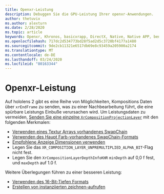 ```yaml
---
title: Openxr-Leistung
description: Debuggen Sie die GPU-Leistung Ihrer openxr-Anwendungen.
author: thetuvix
ms.author: alexturn
ms.date: 2/28/2020
ms.topic: article
keywords: Openxr, Khronos, basicxrapp, DirectX, Native, Native APP, benutzerdefiniertes Modul, Middleware, Leistung, Optimierung, GPU-Debugging, renderdoc, pix
ms.openlocfilehash: 717dc2d534773bd28f5ad2d5c3720bf4177a1480
ms.sourcegitcommit: 9de2cb11321e6517db69e8c93459a205900a2174
ms.translationtype: MT
ms.contentlocale: de-DE
ms.lasthandoff: 03/24/2020
ms.locfileid: "80163344"
---
```

# <a name="openxr-performance"></a>Openxr-Leistung

Auf hololens 2 gibt es eine Reihe von Möglichkeiten, Kompositions Daten über `xrEndFrame` zu senden, was zu einer Nachbearbeitung führt, die eine spürbare Leistungs Einbuße verursachen wird.
Um Leistungsdaten zu vermeiden, [Senden Sie eine einzelne `XrCompositionProjectionLayer`](openxr-best-practices.md#use-a-single-projection-layer) mit den folgenden Merkmalen:
* [Verwenden eines Textur Arrays vorhandenes SwapChain](openxr-best-practices.md#render-with-texture-array-and-vprt)
* [Verwenden des Haupt Farb-vorhandenes SwapChain-Formats](openxr-best-practices.md#select-a-swapchain-format)
* [Empfohlene Anzeige Dimensionen verwenden](openxr-best-practices.md#render-with-recommended-rendering-parameters-and-frame-timing)
* Legen Sie das `XR_COMPOSITION_LAYER_UNPREMULTIPLIED_ALPHA_BIT`-Flag nicht fest.
* Legen Sie den `XrCompositionLayerDepthInfoKHR` `minDepth` auf 0,0 f fest, und `maxDepth` auf 1.0 f.

Weitere Überlegungen führen zu einer besseren Leistung:
* [Verwenden des 16-Bit-Tiefen Formats](openxr-best-practices.md#choose-a-reasonable-depth-range)
* [Erstellen von instanziierten zeichnen-aufrufen](openxr-best-practices.md#render-with-texture-array-and-vprt)
